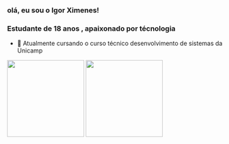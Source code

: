 ### olá, eu sou o Igor Ximenes! 
### Estudante de 18 anos , apaixonado por técnologia

- 🤖 Atualmente cursando o curso técnico desenvolvimento de sistemas da Unicamp

<div>
  <a href"https://github.com/igorXimeness"> 
   <img height="180em" src="https://github-readme-stats.vercel.app/api?username=igorXimeness&show_icons=true&theme=nightowl&include_all_commits=true&coun_private=true"/>
  <img height = "180em" src = "https://github-readme-stats.vercel.app/api/top-langs/?username=igorXimeness&layout=compact&langs_count=16&theme=dracula"/>
